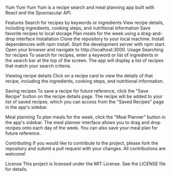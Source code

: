 Yum Yum
Yum Yum is a recipe search and meal planning app built with React and the Spoonacular API.

Features
Search for recipes by keywords or ingredients
View recipe details, including ingredients, cooking steps, and nutritional information
Save favorite recipes to local storage
Plan meals for the week using a drag-and-drop interface
Installation
Clone the repository to your local machine.
Install dependencies with npm install.
Start the development server with npm start.
Open your browser and navigate to http://localhost:3000.
Usage
Searching for recipes
To search for recipes, enter a keyword or list of ingredients in the search bar at the top of the screen. The app will display a list of recipes that match your search criteria.

Viewing recipe details
Click on a recipe card to view the details of that recipe, including the ingredients, cooking steps, and nutritional information.

Saving recipes
To save a recipe for future reference, click the "Save Recipe" button on the recipe details page. The recipe will be added to your list of saved recipes, which you can access from the "Saved Recipes" page in the app's sidebar.

Meal planning
To plan meals for the week, click the "Meal Planner" button in the app's sidebar. The meal planner interface allows you to drag and drop recipes onto each day of the week. You can also save your meal plan for future reference.

Contributing
If you would like to contribute to the project, please fork the repository and submit a pull request with your changes. All contributions are welcome!

License
This project is licensed under the MIT License. See the LICENSE file for details.



